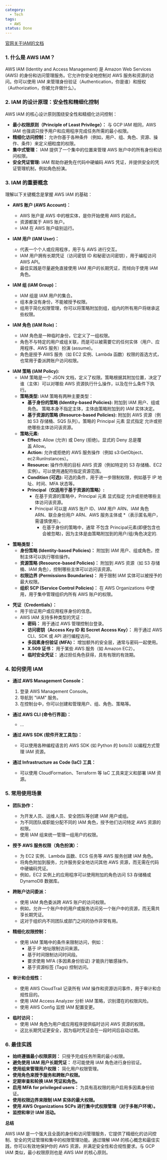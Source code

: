 ```yaml
---
category:
  - Tech
tags:
  - AWS
status: Done
---
```

[官网关于IAM的文档](https://docs.aws.amazon.com/zh_cn/IAM/latest/UserGuide/introduction_identity-management.html)

### **1. 什么是 AWS IAM？**

AWS IAM (Identity and Access Management) 是 Amazon Web Services (AWS) 的身份和访问管理服务。它允许你安全地控制对 AWS 服务和资源的访问。你可以使用 IAM 来管理身份验证（Authentication，你是谁）和授权（Authorization，你被允许做什么）。

### **2. IAM 的设计原理：安全性和精细化控制**

AWS IAM 的核心设计原则围绕安全性和精细化访问控制：

*   **最小权限原则（Principle of Least Privilege）：**  与 GCP IAM 相同，AWS IAM 也强调只授予用户和应用程序完成任务所需的最小权限。
*   **精细化访问控制：**  允许你基于各种条件（例如，用户、组、角色、资源、操作、条件）来定义细粒度的权限。
*   **集中式管理：**  IAM 提供了一个集中的位置来管理 AWS 账户中的所有身份和访问权限。
*   **安全凭证管理:**  IAM 帮助你避免在代码中硬编码 AWS 凭证，并提供安全的凭证管理机制，例如角色扮演。

### **3. IAM 的重要概念**

理解以下关键概念是掌握 AWS IAM 的基础：

*   **AWS 账户 (AWS Account)：**
    *   AWS 账户是 AWS 中的根实体，是你开始使用 AWS 的起点。
    *   资源都属于 AWS 账户。
    *   IAM 在 AWS 账户级别运行。

*   **IAM 用户 (IAM User)：**
    *   代表一个个人或应用程序，用于与 AWS 进行交互。
    *   IAM 用户拥有长期凭证（访问密钥 ID 和秘密访问密钥），用于编程访问 AWS API。
    *   最佳实践是尽量避免直接使用 IAM 用户的长期凭证，而倾向于使用 IAM 角色。

*   **IAM 组 (IAM Group)：**
    *   IAM 组是 IAM 用户的集合。
    *   组本身没有身份，不能被授予权限。
    *   组用于简化权限管理，你可以将策略附加到组，组内的所有用户将继承这些权限。

*   **IAM 角色 (IAM Role)：**
    *   IAM 角色是一种临时身份，它定义了一组权限。
    *   角色不与特定的用户或组关联，而是可以被需要它的任何实体（用户、应用程序、AWS 服务）扮演 (assume)。
    *   角色是授予 AWS 服务（如 EC2 实例、Lambda 函数）权限的首选方式，也常用于委派跨账户访问权限。

- **IAM 策略 (IAM Policy):**
    - IAM 策略是一个 JSON 文档，定义了权限。策略根据其附加位置，决定了谁（主体）可以对哪些 AWS 资源执行什么操作，以及在什么条件下执行。
    - **策略类型:** IAM 策略有两种主要类型：
        - **基于身份的策略 (Identity-based Policies):** 附加到 IAM 用户、组或角色。 策略本身不指定主体，主体由策略附加到的 IAM 实体决定。    
        - **基于资源的策略 (Resource-based Policies):** 附加到 AWS 资源（例如 S3 存储桶、SQS 队列）。策略的 Principal 元素 显式指定 允许或拒绝哪些主体访问该资源。
    - **策略元素:**
        - **Effect:** Allow (允许) 或 Deny (拒绝)。显式的 Deny 总是覆盖 Allow。
        - **Action:** 允许或拒绝的 AWS 服务操作（例如 s3:GetObject、ec2:RunInstances）。
        - **Resource:** 操作作用的目标 AWS 资源（例如特定的 S3 存储桶、EC2 实例）。可以使用通配符指定资源范围。
        - **Condition (可选):** 可选的条件，用于进一步限制权限，例如基于 IP 地址、时间、MFA 状态等。
        - **Principal（仅适用于基于资源的策略）:**
            - 在基于资源的策略中，Principal 元素 显式指定 允许或拒绝哪些主体访问该资源。
            - Principal 可以是 AWS 账户 ID、IAM 用户 ARN、IAM 角色 ARN、联合身份用户 ARN、AWS 服务主体或 *（表示匿名用户，需谨慎使用）。  
                * 在基于身份的策略中，通常 不包含 Principal元素(即便包含也会被忽略)，因为主体是由策略附加到的用户/组/角色决定的.

*   **策略类型：**
    *   **身份策略 (Identity-based Policies)：**  附加到 IAM 用户、组或角色，控制主体可以执行哪些操作。
    *   **资源策略 (Resource-based Policies)：**  附加到 AWS 资源（如 S3 存储桶、IAM 角色），控制哪些主体可以访问该资源。
    *   **权限边界 (Permissions Boundaries)：**  用于限制 IAM 实体可以被授予的最大权限。
    *   **组织 SCP (Service Control Policies)：**  在 AWS Organizations 中使用，用于集中管理组织内所有 AWS 账户的权限。

- **凭证（Credentials）：**
    - 用于验证用户或应用程序身份的信息。
    - AWS IAM 支持多种类型的凭证：
        - **密码：** 用于通过 AWS 管理控制台登录。
        - **访问密钥（Access Key ID 和 Secret Access Key）：** 用于通过 AWS CLI、SDK 或 API 进行编程访问。
        - **多因素身份验证 (MFA)：** 增加额外的安全层，通常与密码一起使用。
        - **X.509 证书：** 用于某些 AWS 服务（如 Amazon EC2）。
        - **临时安全凭证：** 通过担任角色获得，具有有限的有效期。

### **4. 如何使用 IAM**

*   **通过 AWS Management Console：**
    1.  登录 AWS Management Console。
    2.  导航到 "IAM" 服务。
    3.  在控制台中，你可以创建和管理用户、组、角色、策略等。

*   **通过 AWS CLI (命令行界面)：**
    - ...

*   **通过 AWS SDK (软件开发工具包)：**
    *   可以使用各种编程语言的 AWS SDK (如 Python 的 boto3) 以编程方式管理 IAM 资源。

*   **通过 Infrastructure as Code (IaC) 工具：**
    *   可以使用 CloudFormation、Terraform 等 IaC 工具来定义和部署 IAM 资源。

### **5. 常用使用场景**

*   **团队协作：**
    *   为开发人员、运维人员、安全团队等创建 IAM 用户或组。
    *   为不同团队或职能分配不同的 IAM 角色，授予他们访问特定 AWS 资源的权限。
    *   使用 IAM 组来统一管理一组用户的权限。

*   **授予 AWS 服务权限（角色扮演）：**
    *   为 EC2 实例、Lambda 函数、ECS 任务等 AWS 服务创建 IAM 角色。
    *   将角色附加到服务，允许服务安全地访问其他 AWS 资源，而无需在代码中硬编码凭证。
    -   例如，EC2 实例上的应用程序可以使用附加的角色访问 S3 存储桶或 DynamoDB 数据库。

*   **跨账户访问委派：**
    *   使用 IAM 角色委派跨 AWS 账户的访问权限。
    *   例如，允许一个账户中的用户或服务访问另一个账户中的资源，而无需共享长期凭证。
    -   这对于组织内不同团队或部门之间的协作非常有用。

*   **精细化权限控制：**
    *   使用 IAM 策略中的条件来限制访问，例如：
        *   基于 IP 地址限制访问来源。
        *   基于时间限制访问时间段。
        *   要求使用 MFA (多因素身份验证) 才能执行敏感操作。
        *   基于资源标签 (Tags) 控制访问。

*   **审计和合规性：**
    *   使用 AWS CloudTrail 记录所有 IAM 操作和资源访问事件，用于审计和合规性目的。
    *   使用 IAM Access Analyzer 分析 IAM 策略，识别潜在的权限风险。
    *   使用 AWS Config 监控 IAM 配置变更。

- **临时访问：**
    - 使用 IAM 角色为用户或应用程序提供临时访问 AWS 资源的权限。
    - 这比长期凭证更安全，因为临时凭证会在一段时间后自动过期。

### **6. 最佳实践**

*   **始终遵循最小权限原则：**  只授予完成任务所需的最小权限。
*   **避免使用 IAM 用户长期凭证：**  尽可能使用 IAM 角色进行身份验证。
*   **使用组来管理用户权限：**  简化用户权限管理。
*   **使用角色来授予服务和跨账户权限。**
*   **定期审查和轮换 IAM 凭证和角色。**
*   **启用 MFA for privileged users：**  为具有高权限的用户启用多因素身份验证。
*   **使用权限边界来限制 IAM 实体的最大权限。**
*   **使用 AWS Organizations SCPs 进行集中式权限管理（对于多账户环境）。**
*   **监控和审计 IAM 活动。**

**总结**

AWS IAM 是一个强大且全面的身份和访问管理服务，它提供了精细化的访问控制、安全的凭证管理和集中的权限管理功能。通过理解 IAM 的核心概念和最佳实践，你可以有效地保护你的 AWS 资源，并满足安全性和合规性要求。与 GCP IAM 类似，最小权限原则也是 AWS IAM 的核心原则。
